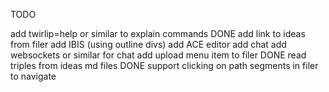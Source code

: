 TODO

add twirlip=help or similar to explain commands
DONE add link to ideas from filer
add IBIS (using outline divs)
add ACE editor
add chat
add websockets or similar for chat
add upload menu item to filer
DONE read triples from ideas md files
DONE support clicking on path segments in filer to navigate
